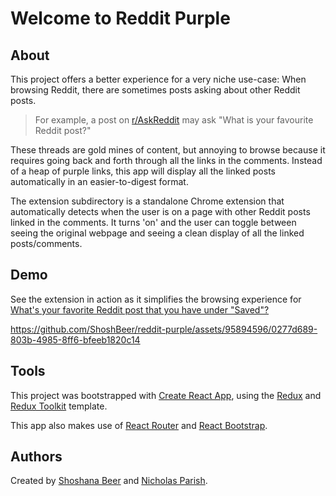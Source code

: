 # Welcome to Reddit Purple

## About

This project offers a better experience for a very niche use-case: When browsing Reddit, there are sometimes posts asking about other Reddit posts. 

>For example, a post on [r/AskReddit](https://www.reddit.com/r/AskReddit/) may ask "What is your favourite Reddit post?"

These threads are gold mines of content, but annoying to browse because it requires going back and forth through all the links in the comments. Instead of a heap of purple links, this app will display all the linked posts automatically in an easier-to-digest format. 

The extension subdirectory is a standalone Chrome extension that automatically detects when the user is on a page with other Reddit posts linked in the comments. It turns 'on' and the user can toggle between seeing the original webpage and seeing a clean display of all the linked posts/comments.

## Demo

See the extension in action as it simplifies the browsing experience for [What's your favorite Reddit post that you have under "Saved"?](https://www.reddit.com/r/AskReddit/comments/7b5jzx/whats_your_favorite_reddit_post_that_you_have/)

https://github.com/ShoshBeer/reddit-purple/assets/95894596/0277d689-803b-4985-8ff6-bfeeb1820c14

## Tools

This project was bootstrapped with [Create React App](https://github.com/facebook/create-react-app), using the [Redux](https://redux.js.org/) and [Redux Toolkit](https://redux-toolkit.js.org/) template. 

This app also makes use of [React Router](https://reactrouter.com/en/main) and [React Bootstrap](https://react-bootstrap.github.io/).

## Authors

Created by [Shoshana Beer](https://shoshana-beer.netlify.app/) and [Nicholas Parish](https://nicholasparish.vercel.app/).

